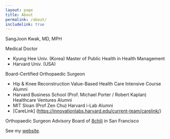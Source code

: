 ```yaml
---
layout: page
title: About
permalink: /about/
includelink: true
---
```


SangJoon Kwak, MD, MPH

Medical Doctor
  - Kyung Hee Univ. (Korea)
Master of Public Health in Health Management
  - Harvard Univ. (USA)

Board-Certified Orthopaedic Surgeon
  - Hip & Knee Reconstruction
Value-Based Health Care Intensive Course Alumni
  - Harvard Business School (Prof. Michael Porter / Robert Kaplan)
Healthcare Ventures Alumni
  - MIT Sloan (Prof Zen Chu)
Harvard i-Lab Alumni
  - [CareLink] (https://innovationlabs.harvard.edu/current-team/carelink/)

Orthopaedic Surgeon
Advisory Board of [8chili](https://8chili.com/) in San Francisco

See my [website](https://karpathy.ai/).
